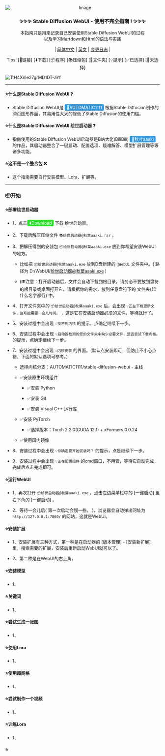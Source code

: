 <p align="center">
<img src="https://cdn-uploads.huggingface.co/production/uploads/65ea1c7c88cb0da4669a18bf/fbz7IrfN9l7O92urnepX5.jpeg" alt="Image" style="display: block; margin: auto;" />
</p>

<h3 align="center">✨✨✨ Stable Diffusion WebUI - 使用不完全指南 ! ✨✨✨</h3>

<p align="center">本指南只是用来记录自己安装使用Stable Diffusion WebUI的过程<br>
以及学习Martdown和Html的语法与实践</p>

<div align="center">
  
| [简体中文](https://github.com/StrangeJoe2613/Stable_Diffusion_WebUI_Incomplete_Guide) | [英文](https://github.com/StrangeJoe2613/Stable_Diffusion_WebUI_Incomplete_Guide/blob/main/README.en_US.md) | [变更日志]() |
</div>

<p align="center">
Tips:
<a>[🔗链接]</a> <a>[⬇️下载]</a> <a>[📦程序]</a> <a>[📚压缩包]</a> <a>[📁文件夹]</a> <a>[💡提示]</a> <a>[✅已选择]</a> <a>[🔳未选择]</a>
</p>

![TtH4XnIe27grMD1DT-aYf](https://github.com/StrangeJoe2613/Stable_Diffusion_WebUI_Incomplete_Guide/assets/107075016/869afb2f-8cbb-4a32-b8fc-be449aa50225)

---

#### ⭐什么是Stable Diffusion WebUI ❓
 - Stable Diffusion WebUI是 <a href="https://github.com/AUTOMATIC1111/stable-diffusion-webui" style="background-color: #3498db; color: #ffffff; padding: 2px 6px; text-decoration: none; border-radius: 4px;">🔗AUTOMATIC1111</a> 根据Stable Diffusion制作的网页图形界面，其易用性大大的降低了Stable Diffusion的使用门槛。

#### ⭐什么是Stable Diffusion WebUI 绘世启动器 ❓
 - 指南使用的Stable Diffusion WebUI启动器是B站大佬(BiliBili) <a href="https://space.bilibili.com/12566101" style="background-color: #3498db; color: #ffffff; padding: 2px 6px; text-decoration: none; border-radius: 4px;">🔗秋叶aaaki</a> 的作品，其启动器整合了一键启动、配置选项、疑难解答、模型扩展管理等等诸多功能。

#### ⭐这不是一个整合包 ❌
 - 这个指南需要自行安装模型、Lora、扩展等。

---


### 📦开始

#### ⭐部署绘世启动器

 - 1、点击<a href="https://github.com/StrangeJoe2613/Stable_Diffusion_WebUI_Incomplete_Guide/raw/main/%E7%BB%98%E4%B8%96%E5%90%AF%E5%8A%A8%E5%99%A8@%E7%A7%8B%E8%91%89aaaki.rar" style="background-color: #2CDC2C; color: #ffffff; padding: 2px 6px; text-decoration: none; border-radius: 4px;">⬇️Download</a> 下载 绘世启动器。 

 - 2、下载后解压压缩文件 `📚绘世启动器@秋葉aaaki.rar` 。
 
 - 3、把解压得到的安装包 `📦绘世启动器@秋葉aaaki.exe` 放到你希望安装WebUI的地方。
   
     - 比如把 `📦绘世启动器@秋葉aaaki.exe` 放到D盘新建的 `📁WebUi` 文件夹中。( 路径为 D:/WebUI/绘世启动器@秋葉aaaki.exe )
       
     - (❗❗❗注意：打开启动器后，文件会自动下载到根目录，请务必不要放到盘符的根目录或桌面打开它，请根据你的需求，放到任意盘符下的 文件夹(起什么名字都行) 中。
       
 - 4、打开文件夹中的 `📦绘世启动器@秋葉aaaki.exe` 后，会出现 `💡正在下载更新文件，这可能需要一会儿时间。` ，这是它在安装启动器必须的文件，等待就行了。
 
 - 5、安装过程中会出现 `💡找不到内核` 的提示，点确定继续下一步。
 
 - 6、安装过程中会出现 `💡启动器检测的您的文件夹中缺少必要文件，是否尝试下载内核。` 的提示，点确定继续下一步。
 
 - 7、安装过程中会出现 `💡内核安装` 的界面。(默认点安装即可，但防止不小心点错，下面的默认选项可参考。)
   
     - 选择内核分支：AUTOMATIC1111/stable-diffusion-webui - 主线
       
     - ✅安装原生环境组件
       
       - ✅安装 Python
         
       - ✅安装 Git
         
       - ✅安装 Visual C++ 运行库
         
     - ✅安装 PyTorch
       
       - ✅选择版本：Torch 2.2.0(CUDA 12.1) + xFormers 0.0.24
         
     - ✅使用国内镜像
       
 - 8、安装过程中会出现 `💡你确定要开始安装吗？` 的提示，点是继续下一步。
 
 - 9、安装过程中会出现 `💡正在配置组件` 的cmd窗口，不用管，等待它自动完成，完成后点击完成即可。

#### ⭐运行WebUI

 - 1、再次打开 `📦绘世启动器@秋葉aaaki.exe` ，点击左边菜单栏中的 [一键启动] 里右下角的 [一键启动] 。

 - 2、等待一会儿后( 第一次启动会慢一些。 )，浏览器会自动弹出网址为 `http://127.0.0.1:7860/` 的网站，这就是WebUI。

#### ⭐安装扩展

 - 1、安装扩展有三种方式，第一种是在启动器的 [版本管理] - [安装新扩展] 里，搜索需要的扩展，安装后重新启动WebUI就可以了。

 - 2、第二种是在WebUI的右上角，

#### ⭐安装模型

 - 1、

#### ⭐关键词

 - 1、

#### ⭐尝试生成一张图

 - 1、

#### ⭐使用Lora

 - 1、

#### ⭐使用超网格

 - 1、

#### ⭐尝试制作一个视频

 - 1、

#### ⭐训练Lora

 - 1、

#### ⭐
